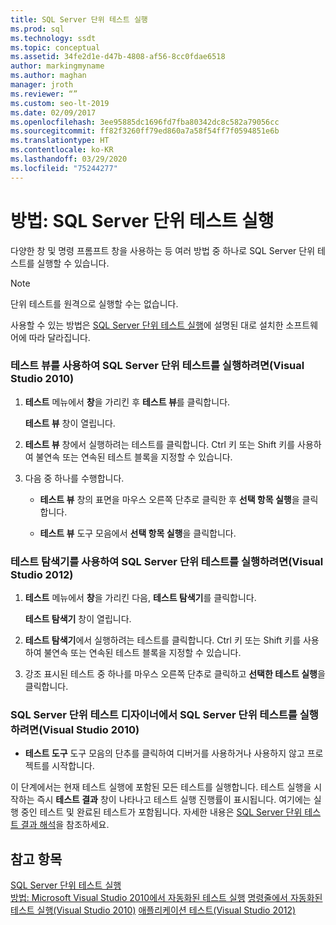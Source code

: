 ```yaml
---
title: SQL Server 단위 테스트 실행
ms.prod: sql
ms.technology: ssdt
ms.topic: conceptual
ms.assetid: 34fe2d1e-d47b-4808-af56-8cc0fdae6518
author: markingmyname
ms.author: maghan
manager: jroth
ms.reviewer: “”
ms.custom: seo-lt-2019
ms.date: 02/09/2017
ms.openlocfilehash: 3ee95885dc1696fd7fba80342dc8c582a79056cc
ms.sourcegitcommit: ff82f3260ff79ed860a7a58f54ff7f0594851e6b
ms.translationtype: HT
ms.contentlocale: ko-KR
ms.lasthandoff: 03/29/2020
ms.locfileid: "75244277"
---
```

# <a name="how-to-run-sql-server-unit-tests"></a>방법: SQL Server 단위 테스트 실행

다양한 창 및 명령 프롬프트 창을 사용하는 등 여러 방법 중 하나로 SQL Server 단위 테스트를 실행할 수 있습니다.  
  
> [!NOTE]  
> 단위 테스트를 원격으로 실행할 수는 없습니다.  
  
사용할 수 있는 방법은 [SQL Server 단위 테스트 실행](../ssdt/running-sql-server-unit-tests.md)에 설명된 대로 설치한 소프트웨어에 따라 달라집니다.  
  
### <a name="to-run-sql-server-unit-tests-using-test-view-visual-studio-2010"></a>테스트 뷰를 사용하여 SQL Server 단위 테스트를 실행하려면(Visual Studio 2010)  
  
1.  **테스트** 메뉴에서 **창**을 가리킨 후 **테스트 뷰**를 클릭합니다.  
  
    **테스트 뷰** 창이 열립니다.  
  
2.  **테스트 뷰** 창에서 실행하려는 테스트를 클릭합니다. Ctrl 키 또는 Shift 키를 사용하여 불연속 또는 연속된 테스트 블록을 지정할 수 있습니다.  
  
3.  다음 중 하나를 수행합니다.  
  
    -   **테스트 뷰** 창의 표면을 마우스 오른쪽 단추로 클릭한 후 **선택 항목 실행**을 클릭합니다.  
  
    -   **테스트 뷰** 도구 모음에서 **선택 항목 실행**을 클릭합니다.  
  
### <a name="to-run-sql-server-unit-tests-using-test-explorer-visual-studio-2012"></a>테스트 탐색기를 사용하여 SQL Server 단위 테스트를 실행하려면(Visual Studio 2012)  
  
1.  **테스트** 메뉴에서 **창**을 가리킨 다음, **테스트 탐색기**를 클릭합니다.  
  
    **테스트 탐색기** 창이 열립니다.  
  
2.  **테스트 탐색기**에서 실행하려는 테스트를 클릭합니다. Ctrl 키 또는 Shift 키를 사용하여 불연속 또는 연속된 테스트 블록을 지정할 수 있습니다.  
  
3.  강조 표시된 테스트 중 하나를 마우스 오른쪽 단추로 클릭하고 **선택한 테스트 실행**을 클릭합니다.  
  
### <a name="to-run-sql-server-unit-tests-from-the-sql-server-unit-test-designer-visual-studio-2010"></a>SQL Server 단위 테스트 디자이너에서 SQL Server 단위 테스트를 실행하려면(Visual Studio 2010)  
  
-   **테스트 도구** 도구 모음의 단추를 클릭하여 디버거를 사용하거나 사용하지 않고 프로젝트를 시작합니다.  
  
이 단계에서는 현재 테스트 실행에 포함된 모든 테스트를 실행합니다. 테스트 실행을 시작하는 즉시 **테스트 결과** 창이 나타나고 테스트 실행 진행률이 표시됩니다. 여기에는 실행 중인 테스트 및 완료된 테스트가 포함됩니다. 자세한 내용은 [SQL Server 단위 테스트 결과 해석](../ssdt/interpreting-sql-server-unit-test-results.md)을 참조하세요.  
  
## <a name="see-also"></a>참고 항목  
[SQL Server 단위 테스트 실행](../ssdt/running-sql-server-unit-tests.md)  
[방법: Microsoft Visual Studio 2010에서 자동화된 테스트 실행](https://msdn.microsoft.com/library/ms182470(VS.100).aspx)  
[명령줄에서 자동화된 테스트 실행(Visual Studio 2010)](https://msdn.microsoft.com/library/ms182486(VS.100).aspx)  
[애플리케이션 테스트(Visual Studio 2012)](https://msdn.microsoft.com/library/ms182409.aspx)  
  
